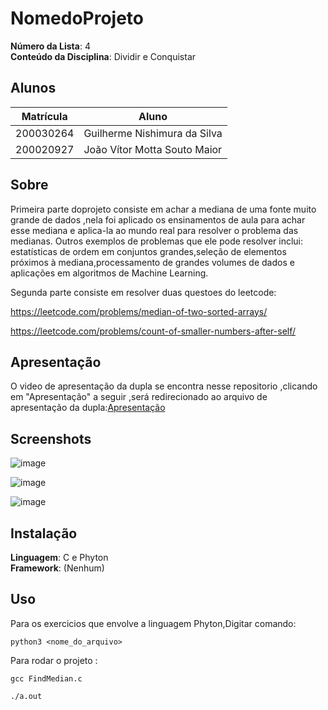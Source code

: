 # NomedoProjeto

**Número da Lista**: 4<br>
**Conteúdo da Disciplina**: Dividir e Conquistar<br>

## Alunos
|Matrícula | Aluno |
| -- | -- |
| 200030264  |  Guilherme Nishimura da Silva |
| 200020927  |  João Vítor Motta Souto Maior |

## Sobre 
Primeira parte doprojeto consiste em achar a mediana de uma fonte muito grande de dados ,nela foi aplicado os ensinamentos de aula para achar esse mediana e aplica-la ao mundo real para resolver o problema das medianas.
Outros exemplos de problemas que ele pode resolver inclui: estatísticas de ordem em conjuntos grandes,seleção de elementos próximos à mediana,processamento de grandes volumes de dados e aplicações em algoritmos de Machine Learning.

Segunda parte consiste em resolver duas questoes do leetcode:

https://leetcode.com/problems/median-of-two-sorted-arrays/

https://leetcode.com/problems/count-of-smaller-numbers-after-self/

## Apresentação
O video de apresentação da dupla se encontra nesse repositorio ,clicando em "Apresentação" a seguir ,será redirecionado ao arquivo de apresentação da dupla:[Apresentação](https://github.com/projeto-de-algoritmos/D-C_FindMedian/blob/master/Apresenta%C3%A7%C3%A3o%20DC.mp4)


## Screenshots
![image](https://github.com/projeto-de-algoritmos/D-C_FindMedian/assets/78215376/33127932-9c95-4ca6-bb51-b998b9220b61)

![image](https://github.com/projeto-de-algoritmos/D-C_FindMedian/assets/78215376/02758ab1-6d82-4b42-a140-4d23ec21c1f8)

![image](https://github.com/projeto-de-algoritmos/D-C_FindMedian/assets/64803880/14d15714-626a-4091-ae56-01696e8d087b)






## Instalação 
**Linguagem**: C e Phyton<br>
**Framework**: (Nenhum)<br>


## Uso 

Para os exercicios que envolve a linguagem Phyton,Digitar comando:
```
python3 <nome_do_arquivo>
```

Para rodar o projeto :
```
gcc FindMedian.c
```

```
./a.out
```




